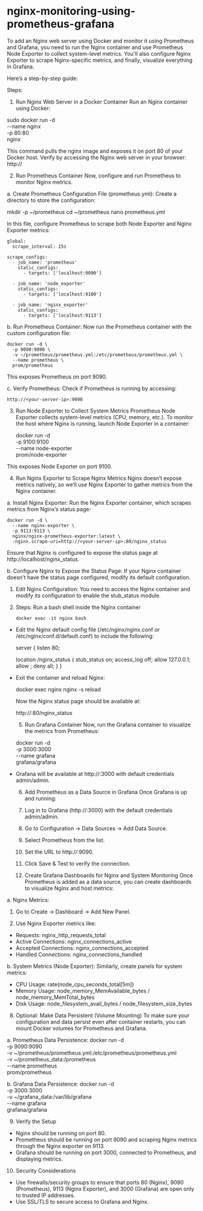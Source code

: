# nginx-monitoring-using-prometheus-grafana

To add an Nginx web server using Docker and monitor it using Prometheus and Grafana, you need to run the Nginx container and use Prometheus Node Exporter to collect system-level metrics. You'll also configure Nginx Exporter to scrape Nginx-specific metrics, and finally, visualize everything in Grafana.

Here’s a step-by-step guide:

Steps:
1. Run Nginx Web Server in a Docker Container
Run an Nginx container using Docker:

  sudo docker run -d \
    --name nginx \
    -p 80:80 \
    nginx
  
  This command pulls the nginx image and exposes it on port 80 of your Docker host. Verify by accessing the Nginx web server in your browser:
  http://<your-server-ip>

  2. Run Prometheus Container
Now, configure and run Prometheus to monitor Nginx metrics.

a. Create Prometheus Configuration File (prometheus.yml):
Create a directory to store the configuration:

  mkdir -p ~/prometheus
  cd ~/prometheus
  nano prometheus.yml

In this file, configure Prometheus to scrape both Node Exporter and Nginx Exporter metrics:

    global:
      scrape_interval: 15s
    
    scrape_configs:
      - job_name: 'prometheus'
        static_configs:
          - targets: ['localhost:9090']
  
      - job_name: 'node_exporter'
        static_configs:
          - targets: ['localhost:9100']
    
      - job_name: 'nginx_exporter'
        static_configs:
          - targets: ['localhost:9113']

b. Run Prometheus Container:
Now run the Prometheus container with the custom configuration file:

    docker run -d \
      -p 9090:9090 \
      -v ~/prometheus/prometheus.yml:/etc/prometheus/prometheus.yml \
      --name prometheus \
      prom/prometheus

 This exposes Prometheus on port 9090.

c. Verify Prometheus:
Check if Prometheus is running by accessing:

    http://<your-server-ip>:9090

3. Run Node Exporter to Collect System Metrics
Prometheus Node Exporter collects system-level metrics (CPU, memory, etc.). To monitor the host where Nginx is running, launch Node Exporter in a container:

     docker run -d \
        -p 9100:9100 \
        --name node-exporter \
        prom/node-exporter
  
This exposes Node Exporter on port 9100.

4. Run Nginx Exporter to Scrape Nginx Metrics
Nginx doesn’t expose metrics natively, so we’ll use Nginx Exporter to gather metrics from the Nginx container.

a. Install Nginx Exporter:
Run the Nginx Exporter container, which scrapes metrics from Nginx’s status page:

    docker run -d \
      --name nginx-exporter \
      -p 9113:9113 \
      nginx/nginx-prometheus-exporter:latest \
      -nginx.scrape-uri=http://<your-server-ip>:80/nginx_status
  
Ensure that Nginx is configured to expose the status page at http://localhost/nginx_status.

b. Configure Nginx to Expose the Status Page:
If your Nginx container doesn't have the status page configured, modify its default configuration.

1. Edit Nginx Configuration: You need to access the Nginx container and modify its configuration to enable the stub_status module.

2. Steps:
   Run a bash shell inside the Nginx container

       docker exec -it nginx bash

 - Edit the Nginx default config file (/etc/nginx/nginx.conf or /etc/nginx/conf.d/default.conf) to include the following:

      server {
      listen 80;
    
      location /nginx_status {
        stub_status on;
        access_log off;
        allow 127.0.0.1;
        allow <your-server-ip>;
        deny all;
      }
    }

- Exit the container and reload Nginx:

    docker exec nginx nginx -s reload

  Now the Nginx status page should be available at:

    http://<your-server-ip>:80/nginx_status

  5. Run Grafana Container
Now, run the Grafana container to visualize the metrics from Prometheus:

    docker run -d \
      -p 3000:3000 \
      --name grafana \
      grafana/grafana
  
- Grafana will be available at http://<your-server-ip>:3000 with default credentials admin/admin.

  6. Add Prometheus as a Data Source in Grafana
    Once Grafana is up and running:

    1. Log in to Grafana (http://:3000) with the default credentials admin/admin.
    2. Go to Configuration → Data Sources → Add Data Source.
    3. Select Prometheus from the list.
    4. Set the URL to http://:9090.
    5. Click Save & Test to verify the connection.

  7. Create Grafana Dashboards for Nginx and System Monitoring
Once Prometheus is added as a data source, you can create dashboards to visualize Nginx and host metrics:

a. Nginx Metrics:
   1. Go to Create → Dashboard → Add New Panel.

   2. Use Nginx Exporter metrics like:

- Requests: nginx_http_requests_total
- Active Connections: nginx_connections_active
- Accepted Connections: nginx_connections_accepted
- Handled Connections: nginx_connections_handled
  
b. System Metrics (Node Exporter):
Similarly, create panels for system metrics:

- CPU Usage: rate(node_cpu_seconds_total[5m])
- Memory Usage: node_memory_MemAvailable_bytes / node_memory_MemTotal_bytes
- Disk Usage: node_filesystem_avail_bytes / node_filesystem_size_bytes

8. Optional: Make Data Persistent (Volume Mounting)
To make sure your configuration and data persist even after container restarts, you can mount Docker volumes for Prometheus and Grafana.

a. Prometheus Data Persistence:
  docker run -d \
    -p 9090:9090 \
    -v ~/prometheus/prometheus.yml:/etc/prometheus/prometheus.yml \
    -v ~/prometheus_data:/prometheus \
    --name prometheus \
    prom/prometheus

b. Grafana Data Persistence:
  docker run -d \
    -p 3000:3000 \
    -v ~/grafana_data:/var/lib/grafana \
    --name grafana \
    grafana/grafana

9. Verify the Setup
  - Nginx should be running on port 80.
  - Prometheus should be running on port 9090 and scraping Nginx metrics through the Nginx exporter on 9113.
  - Grafana should be running on port 3000, connected to Prometheus, and displaying metrics.

10. Security Considerations
  - Use firewalls/security groups to ensure that ports 80 (Nginx), 9090 (Prometheus), 9113 (Nginx Exporter), and 3000 (Grafana) are open only to trusted IP addresses.
  - Use SSL/TLS to secure access to Grafana and Nginx.

  
